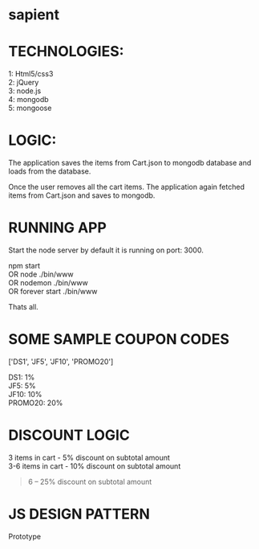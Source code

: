 # sapient

TECHNOLOGIES:
=========

1: Html5/css3 <br />
2: jQuery <br />
3: node.js <br />
4: mongodb <br />
5: mongoose <br />

LOGIC:
=========

The application saves the items from Cart.json to mongodb database and loads from the database.

Once the user removes all the cart items. The application again fetched items from Cart.json and saves to mongodb.


RUNNING APP
=========

Start the node server by default it is running on port: 3000.

npm start <br />
OR
node ./bin/www <br />
OR
nodemon ./bin/www <br />
OR
forever start ./bin/www <br />

Thats all.


SOME SAMPLE COUPON CODES
===========

['DS1', 'JF5', 'JF10', 'PROMO20'] <br />

DS1: 1% <br />
JF5: 5% <br />
JF10: 10% <br />
PROMO20: 20% <br />

DISCOUNT LOGIC
===========

3 items in cart - 5% discount on subtotal amount <br />
3-6 items in cart - 10% discount on subtotal amount <br />
>6 – 25% discount on subtotal amount <br />

JS DESIGN PATTERN
===========

Prototype
